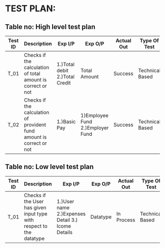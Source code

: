 # TEST PLAN:
## Table no: High level test plan

| Test ID | Description |	Exp I/P |	Exp O/P | Actual Out | Type Of Test |
| --- | -------------- | ----- | ----- | ---- | ----- |
| T_01 | Checks if the calculation of total amount is correct or not | 1.)Total debit 2.)Total Credit |	Total Amount |	Success |	Technical Based |
| T_02 |	Checks if the calculation of provident fund amount is correct or not | 1.)Basic Pay |	1)Employee Fund 2.)Employer Fund | Success | Technical Based |

## Table no: Low level test plan

| Test ID |	Description	| Exp I/P |	Exp O/P |	Actual Out |	Type Of Test |
| --- | -------------- | ---- | ---- | ---- | ---- |
| T_01 | Checks if the User has given input type with respect to the datatype	| 1.)User name 2.)Expenses Detail 3.) Icome Details	| Datatype |	In Process |	Technical Based |
